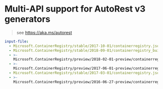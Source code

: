 # Multi-API support for AutoRest v3 generators

> see https://aka.ms/autorest

``` yaml $(enable-multi-api)
input-file:
  - Microsoft.ContainerRegistry/stable/2017-10-01/containerregistry.json
  - Microsoft.ContainerRegistry/stable/2018-09-01/containerregistry_build.json
  - >-
    Microsoft.ContainerRegistry/preview/2018-02-01-preview/containerregistry_build.json
  - >-
    Microsoft.ContainerRegistry/preview/2017-06-01-preview/containerregistry.json
  - Microsoft.ContainerRegistry/stable/2017-03-01/containerregistry.json
  - >-
    Microsoft.ContainerRegistry/preview/2016-06-27-preview/containerregistry.json
```
